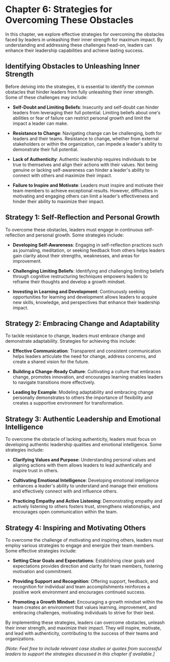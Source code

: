 Chapter 6: Strategies for Overcoming These Obstacles
====================================================

In this chapter, we explore effective strategies for overcoming the obstacles faced by leaders in unleashing their inner strength for maximum impact. By understanding and addressing these challenges head-on, leaders can enhance their leadership capabilities and achieve lasting success.

Identifying Obstacles to Unleashing Inner Strength
--------------------------------------------------

Before delving into the strategies, it is essential to identify the common obstacles that hinder leaders from fully unleashing their inner strength. Some of these challenges may include:

* **Self-Doubt and Limiting Beliefs**: Insecurity and self-doubt can hinder leaders from leveraging their full potential. Limiting beliefs about one's abilities or fear of failure can restrict personal growth and limit the impact a leader can make.

* **Resistance to Change**: Navigating change can be challenging, both for leaders and their teams. Resistance to change, whether from external stakeholders or within the organization, can impede a leader's ability to demonstrate their full potential.

* **Lack of Authenticity**: Authentic leadership requires individuals to be true to themselves and align their actions with their values. Not being genuine or lacking self-awareness can hinder a leader's ability to connect with others and maximize their impact.

* **Failure to Inspire and Motivate**: Leaders must inspire and motivate their team members to achieve exceptional results. However, difficulties in motivating and engaging others can limit a leader's effectiveness and hinder their ability to maximize their impact.

Strategy 1: Self-Reflection and Personal Growth
-----------------------------------------------

To overcome these obstacles, leaders must engage in continuous self-reflection and personal growth. Some strategies include:

* **Developing Self-Awareness**: Engaging in self-reflection practices such as journaling, meditation, or seeking feedback from others helps leaders gain clarity about their strengths, weaknesses, and areas for improvement.

* **Challenging Limiting Beliefs**: Identifying and challenging limiting beliefs through cognitive restructuring techniques empowers leaders to reframe their thoughts and develop a growth mindset.

* **Investing in Learning and Development**: Continuously seeking opportunities for learning and development allows leaders to acquire new skills, knowledge, and perspectives that enhance their leadership impact.

Strategy 2: Embracing Change and Adaptability
---------------------------------------------

To tackle resistance to change, leaders must embrace change and demonstrate adaptability. Strategies for achieving this include:

* **Effective Communication**: Transparent and consistent communication helps leaders articulate the need for change, address concerns, and create a shared vision for the future.

* **Building a Change-Ready Culture**: Cultivating a culture that embraces change, promotes innovation, and encourages learning enables leaders to navigate transitions more effectively.

* **Leading by Example**: Modeling adaptability and embracing change personally demonstrates to others the importance of flexibility and creates a supportive environment for transformation.

Strategy 3: Authentic Leadership and Emotional Intelligence
-----------------------------------------------------------

To overcome the obstacle of lacking authenticity, leaders must focus on developing authentic leadership qualities and emotional intelligence. Some strategies include:

* **Clarifying Values and Purpose**: Understanding personal values and aligning actions with them allows leaders to lead authentically and inspire trust in others.

* **Cultivating Emotional Intelligence**: Developing emotional intelligence enhances a leader's ability to understand and manage their emotions and effectively connect with and influence others.

* **Practicing Empathy and Active Listening**: Demonstrating empathy and actively listening to others fosters trust, strengthens relationships, and encourages open communication within the team.

Strategy 4: Inspiring and Motivating Others
-------------------------------------------

To overcome the challenge of motivating and inspiring others, leaders must employ various strategies to engage and energize their team members. Some effective strategies include:

* **Setting Clear Goals and Expectations**: Establishing clear goals and expectations provides direction and clarity for team members, fostering motivation and commitment.

* **Providing Support and Recognition**: Offering support, feedback, and recognition for individual and team accomplishments reinforces a positive work environment and encourages continued success.

* **Promoting a Growth Mindset**: Encouraging a growth mindset within the team creates an environment that values learning, improvement, and embracing challenges, motivating individuals to strive for their best.

By implementing these strategies, leaders can overcome obstacles, unleash their inner strength, and maximize their impact. They will inspire, motivate, and lead with authenticity, contributing to the success of their teams and organizations.

*\[Note: Feel free to include relevant case studies or quotes from successful leaders to support the strategies discussed in this chapter if available.\]*
